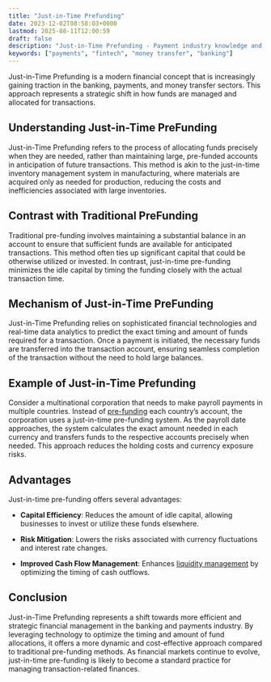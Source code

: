 ```yaml
---
title: "Just-in-Time Prefunding"
date: 2023-12-02T08:58:03+0000
lastmod: 2025-08-11T12:00:59
draft: false
description: "Just-in-Time Prefunding - Payment industry knowledge and insights"
keywords: ["payments", "fintech", "money transfer", "banking"]
---
```


Just-in-Time Prefunding is a modern financial concept that is increasingly gaining traction in the banking, payments, and money transfer sectors. This approach represents a strategic shift in how funds are managed and allocated for transactions.

## Understanding Just-in-Time PreFunding

Just-in-Time Prefunding refers to the process of allocating funds precisely when they are needed, rather than maintaining large, pre-funded accounts in anticipation of future transactions. This method is akin to the just-in-time inventory management system in manufacturing, where materials are acquired only as needed for production, reducing the costs and inefficiencies associated with large inventories.

## Contrast with Traditional PreFunding

Traditional pre-funding involves maintaining a substantial balance in an account to ensure that sufficient funds are available for anticipated transactions. This method often ties up significant capital that could be otherwise utilized or invested. In contrast, just-in-time pre-funding minimizes the idle capital by timing the funding closely with the actual transaction time.

## Mechanism of Just-in-Time PreFunding

Just-in-Time Prefunding relies on sophisticated financial technologies and real-time data analytics to predict the exact timing and amount of funds required for a transaction. Once a payment is initiated, the necessary funds are transferred into the transaction account, ensuring seamless completion of the transaction without the need to hold large balances.

## Example of Just-in-Time Prefunding

Consider a multinational corporation that needs to make payroll payments in multiple countries. Instead of [pre-funding](https://faisalkhanllc.xyz/resources/payments-wiki/p/prefunding/) each country’s account, the corporation uses a just-in-time pre-funding system. As the payroll date approaches, the system calculates the exact amount needed in each currency and transfers funds to the respective accounts precisely when needed. This approach reduces the holding costs and currency exposure risks.

## Advantages

Just-in-time pre-funding offers several advantages:

- **Capital Efficiency**: Reduces the amount of idle capital, allowing businesses to invest or utilize these funds elsewhere.

- **Risk Mitigation**: Lowers the risks associated with currency fluctuations and interest rate changes.

- **Improved Cash Flow Management**: Enhances [liquidity management](https://faisalkhanllc.xyz/resources/payments-wiki/l/liquidity-management/) by optimizing the timing of cash outflows.

## Conclusion

Just-in-Time Prefunding represents a shift towards more efficient and strategic financial management in the banking and payments industry. By leveraging technology to optimize the timing and amount of fund allocations, it offers a more dynamic and cost-effective approach compared to traditional pre-funding methods. As financial markets continue to evolve, just-in-time pre-funding is likely to become a standard practice for managing transaction-related finances.